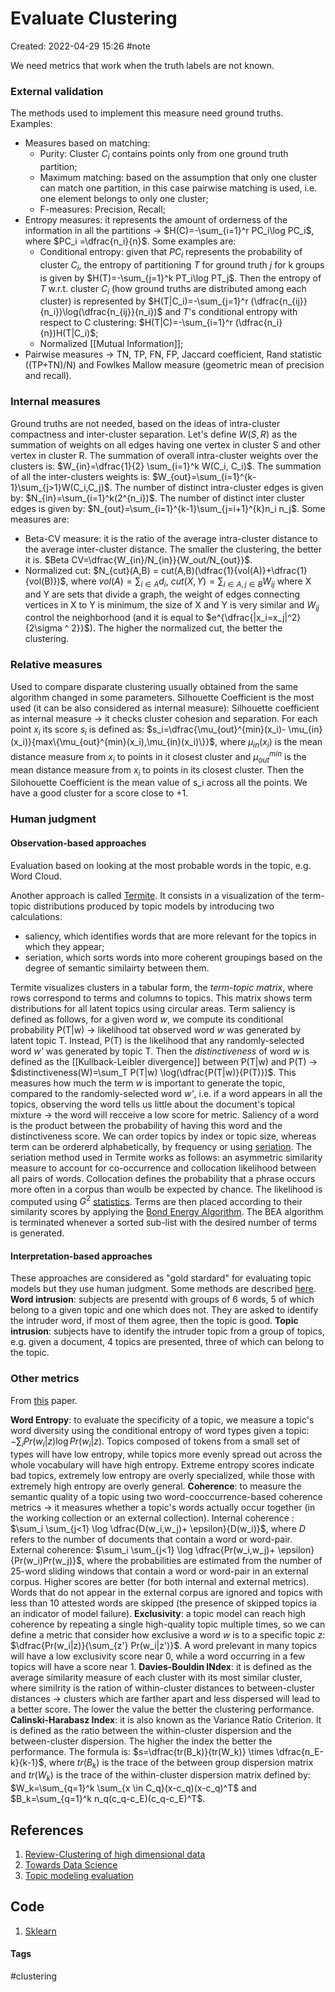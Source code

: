 # Evaluate Clustering
Created: 2022-04-29 15:26
#note

We need metrics that work when the truth labels are not known.


### External validation
The methods used to implement this measure need ground truths.
Examples:
- Measures based on matching:
	- Purity: Cluster $C_i$ contains points only from one ground truth partition;
	- Maximum matching: based on the assumption that only one cluster can match one partition, in this case pairwise matching is used, i.e. one element belongs to only one cluster;
	- F-measures: Precision, Recall;
- Entropy measures: it represents the amount of orderness of the information in all the partitions -> $H(C)=-\sum_{i=1}^r PC_i\log PC_i$, where $PC_i =\dfrac{n_i}{n}$. Some examples are:
	- Conditional entropy: given that $PC_i$ represents the probability of cluster $C_i$, the entropy of partitioning *T* for ground truth *j* for k groups is given by $H(T)=-\sum_{j=1}^k PT_i\log PT_j$. Then the entropy of *T* w.r.t. cluster $C_i$ (how ground truths are distributed among each cluster) is represented by $H(T|C_i)=-\sum_{j=1}^r (\dfrac{n_{ij}}{n_i})\log(\dfrac{n_{ij}}{n_i})$ and *T*'s conditional entropy with respect to C clustering: $H(T|C)=-\sum_{i=1}^r (\dfrac{n_i}{n})H(T|C_i)$;
	- Normalized [[Mutual Information]];
- Pairwise measures -> TN, TP, FN, FP, Jaccard coefficient, Rand statistic ((TP+TN)/N) and Fowlkes Mallow measure (geometric mean of precision and recall).

### Internal measures
Ground truths are not needed, based on the ideas of intra-cluster compactness and inter-cluster separation.
Let's define $W(S,R)$ as the summation of weights on all edges having one vertex in cluster S and other vertex in cluster R. 
The summation of overall intra-cluster weights over the clusters is: $W_{in}=\dfrac{1}{2} \sum_{i=1}^k W(C_i, C_i)$.
The summation of all the inter-clusters weights is: $W_{out}=\sum_{i=1}^{k-1}\sum_{j>1}W(C_i,C_j)$.
The number of distinct intra-cluster edges is given by: $N_{in}=\sum_{i=1}^k(2^{n_i})$.
The number of distinct inter cluster edges is given by: $N_{out}=\sum_{i=1}^{k-1}\sum_{j=i+1}^{k}n_i n_j$.
Some measures are:
- Beta-CV measure: it is the ratio of the average intra-cluster distance to the average inter-cluster distance. The smaller the clustering, the better it is. $Beta CV=\dfrac{W_{in}/N_{in}}{W_out/N_{out}}$.
- Normalized cut: $N_{cut}(A,B) = cut(A,B)(\dfrac{1}{vol(A)}+\dfrac{1}{vol(B)})$, where $vol(A)=\sum_{i \in A}d_i$, $cut(X,Y)=\sum_{i \in A, j \in B}W_{ij}$ where X and Y are sets that divide a graph, the weight of edges connecting vertices in X to Y is minimum, the size of X and Y is very similar and $W_{ij}$ control the neighborhood (and it is equal to $e^{\dfrac{|x_i=x_j|^2}{2\sigma ^ 2}}$). The higher the normalized cut, the better the clustering.

### Relative measures
Used to compare disparate clustering usually obtained from the same algorithm changed in some parameters.
Silhouette Coefficient is the most used (it can be also considered as internal measure):
Silhouette coefficient as internal measure -> it checks cluster cohesion and separation. For each point $x_i$ its score $s_i$ is defined as: $s_i=\dfrac{\mu_{out}^{min}(x_i)- \mu_{in}(x_i)}{max\{\mu_{out}^{min}(x_i),\mu_{in}(x_i)\}}$, where $\mu_{in}(x_i)$ is the mean distance measure from $x_i$ to points in it closest cluster and $\mu_{out}^{min}$ is the mean distance measure from $x_i$ to points in its closest cluster. Then the Silohouette Coefficient is the mean value of s_i across all the points. We have a good cluster for a score close to +1.

### Human judgment

#### Observation-based approaches
Evaluation based on looking at the most probable words in the topic, e.g. Word Cloud.

Another approach is called [Termite](https://dl.acm.org/doi/pdf/10.1145/2254556.2254572?casa_token=Bo48p5txDMoAAAAA:y0tJG8zNyQvIZhWviKLKfsRhs8rxVR-GEjxAKp_wzjT_X_YHqkgefcWL_CcEY_yeWhlocCuAMGSAXw). It consists in a visualization of the term-topic distributions produced by topic models by introducing two calculations:
- saliency, which identifies words that are more relevant for the topics in which they appear;
- seriation, which sorts words into more coherent groupings based on the degree of semantic similairty between them.

Termite visualizes clusters in a tabular form, the *term-topic matrix*, where rows correspond to terms and columns to topics. This matrix shows term distributions for all latent topics using circular areas.
Term saliency is defined as follows, for a given word *w*, we compute its conditional probability P(T|w) -> likelihood tat observed word *w* was generated by latent topic T. Instead, P(T) is the likelihood that any randomly-selected word *w'* was generated by topic T. Then the *distinctiveness* of word *w* is defined as the [[Kullback-Leibler divergence]] between P(T|w) and P(T) -> $distinctiveness(W)=\sum_T P(T|w) \log(\dfrac{P(T|w)}{P(T)})$. This measures how much the term *w* is important to generate the topic, compared to the randomly-selected word *w'*, i.e. if a word appears in all the topics, observing the word tells us little about the document's topical mixture -> the word will recceive a low score for metric.
Saliency of a word is the product between the probability of having this word and the distinctiveness score.
We can order topics by index or topic size, whereas term can be ordererd alphabetically, by frequency or using [seriation](http://www.atgc-montpellier.fr/permutmatrix/manual/SeriationCorps.htm). 
The seriation method used in Termite works as follows: an asymmetric similarity measure to account for co-occurrence and collocation likelihood between all pairs of words. Collocation defines the probability that a phrase occurs more often in a corpus than woulb be expected by chance. The likelihood is computed using $G^2$ [statistics](https://en.wikipedia.org/wiki/G-test). Terms are then placed according to their similarity scores by applying the [Bond Energy Algorithm](https://www.ques10.com/p/17611/bond-energy-algorithm-1/). The BEA algorithm is terminated whenever a sorted sub-list with the desired number of terms is generated.

#### Interpretation-based approaches
These approaches are considered as "gold stardard" for evaluating topic models but they use human judgment. Some methods are described [here](http://users.umiacs.umd.edu/~jbg/docs/nips2009-rtl.pdf).
**Word intrusion**: subjects are presentd with groups of 6 words, 5 of which belong to a given topic and one which does not. They are asked to identify the intruder word, if most of them agree, then the topic is good.
**Topic intrusion**: subjects have to identify the intruder topic from a group of topics, e.g. given a document, 4 topics are presented, three of which can belong to the topic.
### Other metrics
From [this](https://arxiv.org/pdf/2010.12626.pdf) paper.

**Word Entropy**: to evaluate the specificity of a topic, we measure a topic's word diversity using the conditional entropy of word types given a topic: $-\sum_i Pr(w_i|z)\log Pr(w_i|z)$. Topics composed of tokens from a small set of types will have low entropy, while topics more evenly spread out across the whole vocabulary will have high entropy. Extreme entropy scores indicate bad topics, extremely low entropy are overly specialized, while those with extremely high entropy are overly general.
**Coherence**: to measure the semantic quality of a topic using two word-cooccurrence-based coherence metrics -> it measures whether a topic's words actually occur together (in the working collection or an external collection). Internal coherence : $\sum_i \sum_{j<1} \log \dfrac{D(w_i,w_j)+ \epsilon}{D(w_i)}$, where *D* refers to the number of documents that contain a word or word-pair. External coherence: $\sum_i \sum_{j<1} \log \dfrac{Pr(w_i,w_j)+ \epsilon}{Pr(w_i)Pr(w_j)}$, where the probabilities are estimated from the number of 25-word sliding windows that contain a word or word-pair in an external corpus. Higher scores are better (for both internal and external metrics). Words that do not appear in the external corpus are ignored and topics with less than 10 attested words are skipped (the presence of skipped topics ia an indicator of model failure).
**Exclusivity**: a topic model can reach high coherence by repeating a single high-quality topic multiple times, so we can define a metric that consider how exclusive a word *w* is to a specific topic *z*: $\dfrac{Pr(w_i|z)}{\sum_{z'} Pr(w_i|z')}$. A word prelevant in many topics will have a low exclusivity score near 0, while a word occurring in a few topics will have a score near 1.
**Davies-Bouldin INdex**: it is defined as the average similarity measure of each cluster with its most similar cluster, where similrity is the ration of within-cluster distances to between-cluster distances -> clusters which are farther apart and less dispersed will lead to a better score. The lower the value the better the clustering performance.
**Calinski-Harabasz Index**: it is also known as the Variance Ratio Criterion. It is defined as the ratio between the within-cluster dispersion and the between-cluster dispersion. The higher the index the better the performance. The formula is: $s=\dfrac{tr(B_k)}{tr(W_k)} \times \dfrac{n_E-k}{k-1}$, where $tr(B_k)$ is the trace of the between group dispersion matrix and $tr(W_k)$ is the trace of the within-cluster dispersion matrix defined by: $W_k=\sum_{q=1}^k \sum_{x \in C_q}(x-c_q)(x-c_q)^T$ and $B_k=\sum_{q=1}^k n_q(c_q-c_E)(c_q-c_E)^T$.
## References
1. [Review-Clustering of high dimensional data](https://dl.acm.org/doi/pdf/10.1145/3132088)
2. [Towards Data Science](https://towardsdatascience.com/performance-metrics-in-machine-learning-part-3-clustering-d69550662dc6)
3. [Topic modeling evaluation](https://highdemandskills.com/topic-model-evaluation/)

## Code
1. [Sklearn](https://scikit-learn.org/stable/modules/clustering.html#clustering-performance-evaluation)

#### Tags
#clustering 